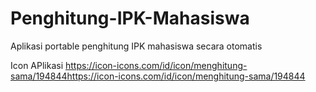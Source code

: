 # Penghitung-IPK-Mahasiswa
Aplikasi portable penghitung IPK mahasiswa secara otomatis


Icon APlikasi
https://icon-icons.com/id/icon/menghitung-sama/194844https://icon-icons.com/id/icon/menghitung-sama/194844
